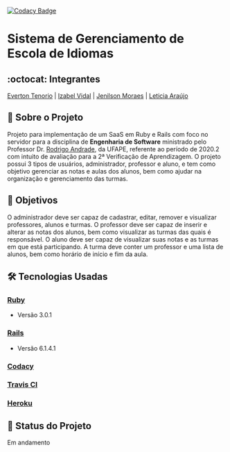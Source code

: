 [![Codacy Badge](https://app.codacy.com/project/badge/Grade/ea938ba2ae4c44adbc3c0732b0366f73)](https://www.codacy.com/gh/Escola-de-Idiomas/EscolaDeIdiomas/dashboard?utm_source=github.com&amp;utm_medium=referral&amp;utm_content=Escola-de-Idiomas/EscolaDeIdiomas&amp;utm_campaign=Badge_Grade)
# Sistema de Gerenciamento de Escola de Idiomas
## :octocat: Integrantes
[Everton Tenorio](https://github.com/EvertonTenorio) | [Izabel Vidal](https://github.com/izabelvidal) | [Jenilson Moraes](https://github.com/JenilsonMoraes) | [Leticia Araújo](https://github.com/LeticiaNAraujo)
## :page_with_curl: Sobre o Projeto
Projeto para implementação de um SaaS em Ruby e Rails com foco no servidor para a disciplina de __Engenharia de Software__ ministrado pelo Professor Dr. [Rodrigo Andrade](https://github.com/rcaa), da UFAPE, referente ao período de 2020.2 com intuito de avaliação para a 2ª Verificação de Aprendizagem. O projeto possui 3 tipos de usuários, administrador, professor e aluno, e tem como objetivo gerenciar as notas e aulas dos alunos, bem como ajudar na organização e gerenciamento das turmas.

## :round_pushpin: Objetivos
O administrador deve ser capaz de cadastrar, editar, remover e visualizar professores, alunos e turmas. O professor deve ser capaz de inserir e alterar as notas dos alunos, bem como visualizar as turmas das quais é responsável. O aluno deve ser capaz de visualizar suas notas e as turmas em que está participando. A turma deve conter um professor e uma lista de alunos, bem como horário de início e fim da aula.

## :hammer_and_wrench: Tecnologias Usadas
 ### [Ruby](https://www.ruby-lang.org/pt/)
*   Versão 3.0.1
 ### [Rails](https://rubyonrails.org/)
*   Versão 6.1.4.1
 ### [Codacy](https://www.codacy.com/product)
 ### [Travis CI](https://travis-ci.com/)    
 ### [Heroku](https://www.heroku.com/)
## :construction: Status do Projeto
Em andamento